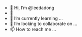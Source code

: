 - 👋 Hi, I’m @leedadong
- 👀 
- 🌱 I’m currently learning ...
- 💞️ I’m looking to collaborate on ...
- 📫 How to reach me ...
